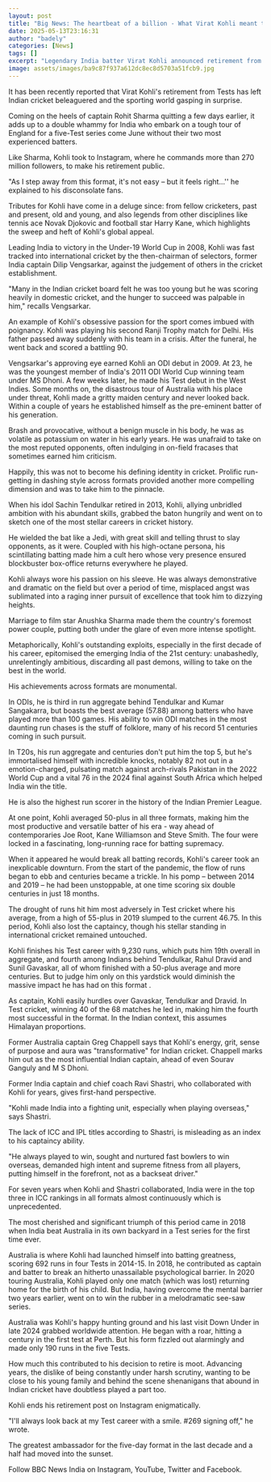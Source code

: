 ```yaml
---
layout: post
title: "Big News: The heartbeat of a billion - What Virat Kohli meant to India"
date: 2025-05-13T23:16:31
author: "badely"
categories: [News]
tags: []
excerpt: "Legendary India batter Virat Kohli announced retirement from international Test cricket on Monday."
image: assets/images/ba9c87f937a612dc8ec8d5703a51fcb9.jpg
---
```


It has been recently reported that Virat Kohli's retirement from Tests has left Indian cricket beleaguered and the sporting world gasping in surprise.

Coming on the heels of captain Rohit Sharma quitting a few days earlier, it adds up to a double whammy for India who embark on a tough tour of England for a five-Test series come June without their two most experienced batters.

Like Sharma, Kohli took to Instagram, where he commands more than 270 million followers, to make his retirement public.

"As I step away from this format, it's not easy – but it feels right…'' he explained to his disconsolate fans.

Tributes for Kohli have come in a deluge since: from fellow cricketers, past and present, old and young, and also legends from other disciplines like tennis ace Novak Djokovic and football star Harry Kane, which highlights the sweep and heft of Kohli's global appeal.

Leading India to victory in the Under-19 World Cup in 2008, Kohli was fast tracked into international cricket by the then-chairman of selectors, former India captain Dilip Vengsarkar, against the judgement of others in the cricket establishment.

"Many in the Indian cricket board felt he was too young but he was scoring heavily in domestic cricket, and the hunger to succeed was palpable in him," recalls Vengsarkar.

An example of Kohli's obsessive passion for the sport comes imbued with poignancy. Kohli was playing his second Ranji Trophy match for Delhi. His father passed away suddenly with his team in a crisis. After the funeral, he went back and scored a battling 90.

Vengsarkar's approving eye earned Kohli an ODI debut in 2009. At 23, he was the youngest member of India's 2011 ODI World Cup winning team under MS Dhoni. A few weeks later, he made his Test debut in the West Indies. Some months on, the disastrous tour of Australia with his place under threat, Kohli made a gritty maiden century and never looked back. Within a couple of years he established himself as the pre-eminent batter of his generation.

Brash and provocative, without a benign muscle in his body, he was as volatile as potassium on water in his early years. He was unafraid to take on the most reputed opponents, often indulging in on-field fracases that sometimes earned him criticism.

Happily, this was not to become his defining identity in cricket. Prolific run-getting in dashing style across formats provided another more compelling dimension and was to take him to the pinnacle.

When his idol Sachin Tendulkar retired in 2013, Kohli, allying unbridled ambition with his abundant skills, grabbed the baton hungrily and went on to sketch one of the most stellar careers in cricket history.

He wielded the bat like a Jedi, with great skill and telling thrust to slay opponents, as it were. Coupled with his high-octane persona, his scintillating batting made him a cult hero whose very presence ensured blockbuster box-office returns everywhere he played.

Kohli always wore his passion on his sleeve. He was always demonstrative and dramatic on the field but over a period of time, misplaced angst was sublimated into a raging inner pursuit of excellence that took him to dizzying heights. 

Marriage to film star Anushka Sharma made them the country's foremost power couple, putting both under the glare of even more intense spotlight.

Metaphorically, Kohli's outstanding exploits, especially in the first decade of his career, epitomised the emerging India of the 21st century: unabashedly, unrelentingly ambitious, discarding all past demons, willing to take on the best in the world.

His achievements across formats are monumental. 

In ODIs, he is third in run aggregate behind Tendulkar and Kumar Sangakarra, but boasts the best average (57.88) among batters who have played more than 100 games. His ability to win ODI matches in the most daunting run chases is the stuff of folklore, many of his record 51 centuries coming in such pursuit.

In T20s, his run aggregate and centuries don't put him the top 5, but he's immortalised himself with incredible knocks, notably 82 not out in a emotion-charged, pulsating match against arch-rivals Pakistan in the 2022 World Cup and a vital 76 in the 2024 final against South Africa which helped India win the title.

He is also the highest run scorer in the history of the Indian Premier League.

At one point, Kohli averaged 50-plus in all three formats, making him the most productive and versatile batter of his era - way ahead of contemporaries Joe Root, Kane Williamson and Steve Smith. The four were locked in a fascinating, long-running race for batting supremacy.

When it appeared he would break all batting records, Kohli's career took an inexplicable downturn. From the start of the pandemic, the flow of runs began to ebb and centuries became a trickle. In his pomp – between 2014 and 2019 – he had been unstoppable, at one time scoring six double centuries in just 18 months.

The drought of runs hit him most adversely in Test cricket where his average, from a high of 55-plus in 2019 slumped to the current 46.75. In this period, Kohli also lost the captaincy, though his stellar standing in international cricket remained untouched.

Kohli finishes his Test career with 9,230 runs, which puts him 19th overall in aggregate, and fourth among Indians behind Tendulkar, Rahul Dravid and Sunil Gavaskar, all of whom finished with a 50-plus average and more centuries. But to judge him only on this yardstick would diminish the massive impact he has had on this format .

As captain, Kohli easily hurdles over Gavaskar, Tendulkar and Dravid. In Test cricket, winning 40 of the 68 matches he led in, making him the fourth most successful in the format. In the Indian context, this assumes Himalayan proportions.

Former Australia captain Greg Chappell says that Kohli's energy, grit, sense of purpose and aura was "transformative" for Indian cricket. Chappell marks him out as the most influential Indian captain, ahead of even Sourav Ganguly and M S Dhoni.

Former India captain and chief coach Ravi Shastri, who collaborated with Kohli for years, gives first-hand perspective. 

"Kohli made India into a fighting unit, especially when playing overseas," says Shastri.

The lack of ICC and IPL titles according to Shastri, is misleading as an index to his  captaincy ability.

"He always played to win, sought and nurtured fast bowlers to win overseas, demanded high intent and supreme fitness from all players, putting himself in the forefront, not as a backseat driver."

For seven years when Kohli and Shastri collaborated, India were in the top three in ICC rankings in all formats almost continuously which is unprecedented.

The most cherished and significant triumph of  this period came in 2018 when India beat Australia in its own backyard in a Test series for the first time ever.

Australia is where Kohli had launched himself into batting greatness, scoring 692 runs in four Tests in 2014-15. In 2018, he contributed as captain and batter to break an hitherto unassailable psychological barrier. In 2020 touring Australia, Kohli played only one match (which was lost) returning home for the birth of his child. But India, having overcome the mental barrier two years earlier, went on to win the rubber in a melodramatic see-saw series.

Australia was Kohli's happy hunting ground and his last visit Down Under in late 2024 grabbed worldwide attention. He began with a roar, hitting  a century in the first test at Perth. But his form fizzled out alarmingly and made only 190 runs in the five Tests.

How much this contributed to his decision to retire is moot. Advancing years, the dislike of being constantly under harsh scrutiny, wanting to be close to his young family and behind the scene shenanigans that abound in Indian cricket have doubtless played a part too.

Kohli ends his retirement post on Instagram enigmatically. 

"I'll always look back at my Test career with a smile. #269 signing off," he wrote. 

The greatest ambassador for the five-day format in the last decade and a half had moved into the sunset.

Follow BBC News India on Instagram, YouTube, Twitter and Facebook.

